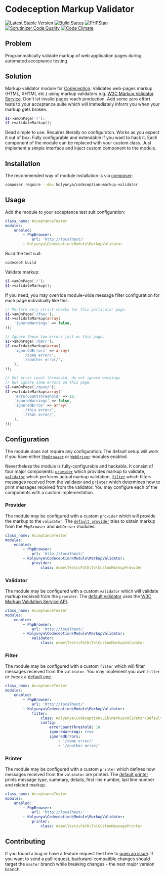 # Codeception Markup Validator
[![Latest Stable Version](https://poser.pugx.org/kolyunya/codeception-markup-validator/v/stable)](https://packagist.org/packages/kolyunya/codeception-markup-validator)
[![Build Status](https://travis-ci.org/Kolyunya/codeception-markup-validator.svg?branch=master)](https://travis-ci.org/Kolyunya/codeception-markup-validator)
[![PHPStan](https://img.shields.io/badge/PHPStan-enabled-brightgreen.svg?style=flat)](https://github.com/phpstan/phpstan)
[![Scrutinizer Code Quality](https://scrutinizer-ci.com/g/Kolyunya/codeception-markup-validator/badges/quality-score.png?b=master)](https://scrutinizer-ci.com/g/Kolyunya/codeception-markup-validator/?branch=master)
[![Code Climate](https://codeclimate.com/github/Kolyunya/codeception-markup-validator/badges/gpa.svg)](https://codeclimate.com/github/Kolyunya/codeception-markup-validator)

## Problem
Programmatically validate markup of web application pages during automated acceptance testing.

## Solution
Markup validator module for [Codeception](http://codeception.com). Validates web-pages markup (HTML, XHTML etc.) using markup validators e.g. [W3C Markup Validator Service](https://validator.w3.org/docs/api.html). Don't let invalid pages reach production. Add some zero effort tests to your acceptance suite which will immediately inform you when your markup gets broken.
```php
$I->amOnPage('/');
$I->validateMarkup();
```

Dead simple to use. Requires literally no configuraton. Works as you expect it out of box. Fully configurable and extendable if you want to hack it. Each component of the module can be replaced with your custom class. Just implement a simple interface and inject custom component to the module.

## Installation
The recommended way of module installation is via [composer](https://getcomposer.org):
```sh
composer require --dev kolyunya/codeception-markup-validator
```

## Usage
Add the module to your acceptance test suit configuration:
```yaml
class_name: AcceptanceTester
modules:
    enabled:
        - PhpBrowser:
            url: 'http://localhost/'
        - Kolyunya\Codeception\Module\MarkupValidator
```

Build the test suit:
```sh
codecept build
```

Validate markup:
```php
$I->amOnPage('/');
$I->validateMarkup();
```

If you need, you may override module-wide message filter configuration for each page individually like this:
```php
// Perform very strict checks for this particular page.
$I->amOnPage('/foo/');
$I->validateMarkup(array(
    'ignoreWarnings' => false,
));

// Ignore those two errors just on this page.
$I->amOnPage('/bar/');
$I->validateMarkup(array(
    'ignoredErrors' => array(
        '/some error/',
        '/another error/',
    ),
));

// Set error count threshold, do not ignore warnings
// but ignore some errors on this page.
$I->amOnPage('/quux/');
$I->validateMarkup(array(
    'errorCountThreshold' => 10,
    'ignoreWarnings' => false,
    'ignoredErros' => array(
        '/this error/',
        '/that error/',
    ),
));
```

## Configuration
The module does not require any configuration. The default setup will work if you have either [`PhpBrowser`](http://codeception.com/docs/modules/PhpBrowser) or [`WebDriver`](http://codeception.com/docs/modules/WebDriver) modules enabled.

Nevertheless the module is fully-configurable and hackable. It consist of four major components: [`provider`](https://github.com/Kolyunya/codeception-markup-validator/blob/master/sources/Lib/MarkupValidator/MarkupProviderInterface.php) which provides markup to validate, [`validator`](https://github.com/Kolyunya/codeception-markup-validator/blob/master/sources/Lib/MarkupValidator/MarkupValidatorInterface.php) which performs actual markup validation, [`filter`](https://github.com/Kolyunya/codeception-markup-validator/blob/master/sources/Lib/MarkupValidator/MessageFilterInterface.php) which filters messages received from the validator and  [`printer`](https://github.com/Kolyunya/codeception-markup-validator/blob/master/sources/Lib/MarkupValidator/MessagePrinterInterface.php) which determines how to print messages received from the validator. You may configure each of the components with a custom implementation.

### Provider
The module may be configured with a custom `provider` which will provide the markup to the `validator`. The [`default provider`](https://github.com/Kolyunya/codeception-markup-validator/blob/master/sources/Lib/MarkupValidator/DefaultMarkupProvider.php) tries to obtain markup from the `PhpBrowser` and `WebDriver` modules.
```yaml
class_name: AcceptanceTester
modules:
    enabled:
        - PhpBrowser:
            url: 'http://localhost/'
        - Kolyunya\Codeception\Module\MarkupValidator:
            provider:
                class: Acme\Tests\Path\To\CustomMarkupProvider
```

### Validator
The module may be configured with a custom `validator` which will validate markup received from the `provider`. The [default validator](https://github.com/Kolyunya/codeception-markup-validator/blob/master/sources/Lib/MarkupValidator/W3CMarkupValidator.php) uses the [W3C Markup Validation Service API](https://validator.w3.org/docs/api.html).
```yaml
class_name: AcceptanceTester
modules:
    enabled:
        - PhpBrowser:
            url: 'http://localhost/'
        - Kolyunya\Codeception\Module\MarkupValidator:
            validator:
                class: Acme\Tests\Path\To\CustomMarkupValidator
```

### Filter
The module may be configured with a custom `filter` which will filter messages received from the `validator`. You may implement you own `filter` or tweak a [default one](https://github.com/Kolyunya/codeception-markup-validator/blob/master/sources/Lib/MarkupValidator/DefaultMessageFilter.php).
```yaml
class_name: AcceptanceTester
modules:
    enabled:
        - PhpBrowser:
            url: 'http://localhost/'
        - Kolyunya\Codeception\Module\MarkupValidator:
            filter:
                class: Kolyunya\Codeception\Lib\MarkupValidator\DefaultMessageFilter
                config:
                    errorCountThreshold: 10
                    ignoreWarnings: true
                    ignoredErrors:
                        - '/some error/'
                        - '/another error/'
```

### Printer
The module may be configured with a custom `printer` which defines how messages received from the `validator` are printed. The [default printer](https://github.com/Kolyunya/codeception-markup-validator/blob/master/sources/Lib/MarkupValidator/DefaultMessagePrinter.php) prints message type, summary, details, first line number, last line number and related markup.
```yaml
class_name: AcceptanceTester
modules:
    enabled:
        - PhpBrowser:
            url: 'http://localhost/'
        - Kolyunya\Codeception\Module\MarkupValidator:
            printer:
                class: Acme\Tests\Path\To\CustomMessagePrinter
```

## Contributing
If you found a bug or have a feature request feel free to [open an issue](https://github.com/Kolyunya/codeception-markup-validator/issues/new). If you want to send a pull request, backward-compatible changes should target the `master` branch while breaking changes - the next major version branch.

